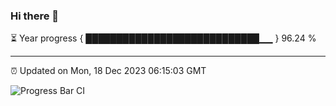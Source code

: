 ### Hi there 👋

⏳ Year progress { ████████████████████████████▁▁ } 96.24 %

---

⏰ Updated on Mon, 18 Dec 2023 06:15:03 GMT

![Progress Bar CI](https://github.com/liununu/liununu/workflows/Progress%20Bar%20CI/badge.svg)
